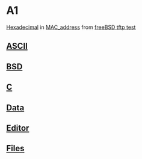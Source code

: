 # A1
[Hexadecimal](https://en.wikipedia.org/wiki/Hexadecimal) in [MAC_address](https://en.wikipedia.org/wiki/MAC_address) from [freeBSD tftp test](https://www.youtube.com/watch?v=yU16qpnj5jo)

## [ASCII](https://en.wikipedia.org/wiki/ASCII)
## [BSD](https://en.wikipedia.org/wiki/Berkeley_Software_Distribution)
## [C](https://en.wikipedia.org/wiki/The_C_Programming_Language)
## [Data](https://en.wikipedia.org/wiki/Data)
## [Editor](https://en.wikipedia.org/wiki/Text_editor)
## [Files](https://en.wikipedia.org/wiki/Computer_file)

